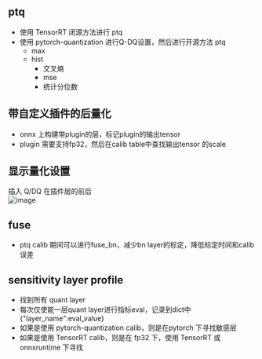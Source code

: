 ## ptq   
* 使用 TensorRT 闭源方法进行 ptq  
* 使用 pytorch-quantization 进行Q-DQ设置，然后进行开源方法 ptq
  + max
  + hist
    + 交叉熵
    + mse
    + 统计分位数
       
## 带自定义插件的后量化     
* onnx 上构建带plugin的层，标记plugin的输出tensor      
* plugin 需要支持fp32，然后在calib table中查找输出tensor 的scale     

## 显示量化设置   
插入 Q/DQ 在插件层的前后       
![image](https://github.com/lix19937/tensorrt-insight/assets/38753233/99191e22-7c9f-4774-ade8-665575e5f155)       


## fuse  
* ptq calib 期间可以进行fuse_bn，减少bn layer的标定，降低标定时间和calib 误差    

## sensitivity layer profile  
* 找到所有 quant layer   
* 每次仅使能一层quant layer进行指标eval，记录到dict中 {"layer_name":eval_value}
* 如果是使用 pytorch-quantization calib，则是在pytorch 下寻找敏感层
* 如果是使用 TensorRT calib，则是在 fp32 下，使用 TensorRT 或 onnxruntime 下寻找   


